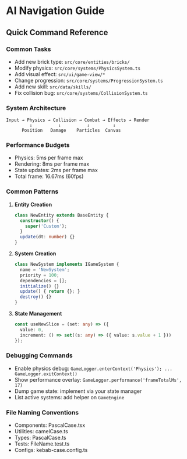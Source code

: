 # AI Navigation Guide

## Quick Command Reference

### Common Tasks
- Add new brick type: `src/core/entities/bricks/`
- Modify physics: `src/core/systems/PhysicsSystem.ts`
- Add visual effect: `src/ui/game-view/*`
- Change progression: `src/core/systems/ProgressionSystem.ts`
- Add new skill: `src/data/skills/`
- Fix collision bug: `src/core/systems/CollisionSystem.ts`

### System Architecture

```
Input → Physics → Collision → Combat → Effects → Render
         ↓          ↓          ↓         ↓
      Position   Damage    Particles  Canvas
```

### Performance Budgets
- Physics: 5ms per frame max
- Rendering: 8ms per frame max
- State updates: 2ms per frame max
- Total frame: 16.67ms (60fps)

### Common Patterns

1. **Entity Creation**
   ```typescript
   class NewEntity extends BaseEntity {
     constructor() {
       super('Custom');
     }
     update(dt: number) {}
   }
   ```

2. **System Creation**
   ```typescript
   class NewSystem implements IGameSystem {
     name = 'NewSystem';
     priority = 100;
     dependencies = [];
     initialize() {}
     update() { return {}; }
     destroy() {}
   }
   ```

3. **State Management**
   ```typescript
   const useNewSlice = (set: any) => ({
     value: 0,
     increment: () => set((s: any) => ({ value: s.value + 1 }))
   });
   ```

### Debugging Commands
- Enable physics debug: `GameLogger.enterContext('Physics'); ... GameLogger.exitContext()`
- Show performance overlay: `GameLogger.performance('frameTotalMs', 17)`
- Dump game state: implement via your state manager
- List active systems: add helper on `GameEngine`

### File Naming Conventions
- Components: PascalCase.tsx
- Utilities: camelCase.ts
- Types: PascalCase.ts
- Tests: FileName.test.ts
- Configs: kebab-case.config.ts


